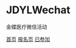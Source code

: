 # JDYLWechat
金蝶医疗微信活动

<a href="http://tvxqljw.github.io/JDYLWechat/index03.html" target="_blank">首页</a>
<a href="http://tvxqljw.github.io/JDYLWechat/index04.html" target="_blank">报名页</a>
<a href="http://tvxqljw.github.io/JDYLWechat/index04.html" target="_blank">已参加</a>

